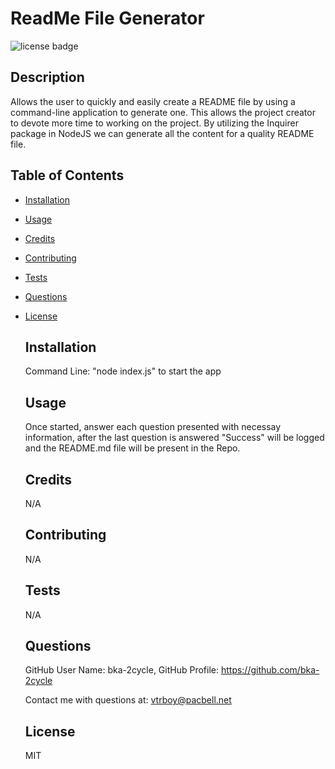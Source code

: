 # ReadMe File Generator
  

  ![license badge](https://img.shields.io/static/v1?label=License&message=MIT&color=brightgreen)

  ## Description
  
  Allows the user to quickly and easily create a README file by using a command-line application to generate one. This allows the project creator to devote more time to working on the project. By utilizing the Inquirer package in NodeJS we can generate all the content for a quality README file.
  
  ## Table of Contents
  
- [Installation](#installation)
- [Usage](#usage)
- [Credits](#credits)
- [Contributing](#contributing)
- [Tests](#tests)
- [Questions](#questions)
- [License](#license)

  
  ## Installation
  
  Command Line: "node index.js" to start the app
  
  ## Usage
  
  Once started, answer each question presented with necessay information, after the last question is answered "Success" will be logged and the README.md file will be present in the Repo.
  
  ## Credits
  
  N/A

  ## Contributing
  
  N/A
  
  ## Tests
  
  N/A
  
  ## Questions
  
  GitHub User Name: bka-2cycle, GitHub Profile: https://github.com/bka-2cycle

  Contact me with questions at: vtrboy@pacbell.net
  
  ## License
  
  MIT